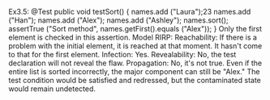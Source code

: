 Ex3.5:
@Test
public void testSort()
{
names.add ("Laura");23
names.add ("Han");
names.add ("Alex");
names.add ("Ashley");
names.sort();
assertTrue ("Sort method", names.getFirst().equals ("Alex"));
}
Only the first element is checked in this assertion. Model RIRP: Reachability: If there is a problem with the initial element, it is reached at that moment. It hasn't come to that 
for the first element. Infection: Yes. Revealability: No, the test declaration will not reveal the flaw. Propagation: No, it's not true. Even if the entire list is sorted 
incorrectly, the major component can still be "Alex." The test condition would be satisfied and redressed, but the contaminated state would remain undetected.
